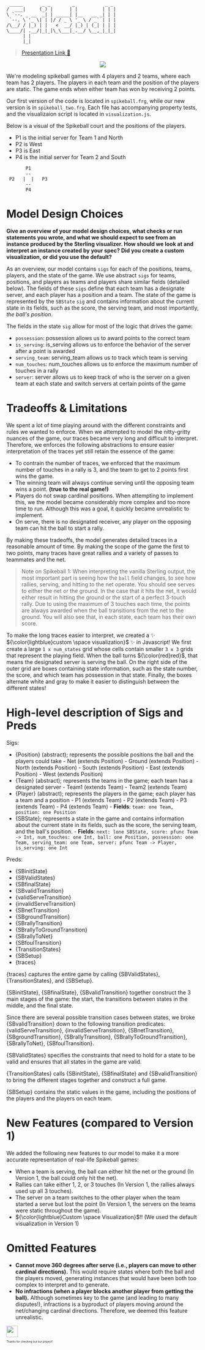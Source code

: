 ```
 _____       _ _        _           _ _ 
/  ___|     (_) |      | |         | | |
\ `--. _ __  _| | _____| |__   __ _| | |
 `--. \ '_ \| | |/ / _ \ '_ \ / _` | | |
/\__/ / |_) | |   <  __/ |_) | (_| | | |
\____/| .__/|_|_|\_\___|_.__/ \__,_|_|_|
      | |                               
      |_|    
```
> [Presentation Link 🎾](https://www.canva.com/design/DAFiiEopbuM/Y29oPF0QSr5kwpA2SUkfiA/view?utm_content=DAFiiEopbuM&utm_campaign=designshare&utm_medium=link&utm_source=publishsharelink)

<p align="center">
  <img src="spikeball_viz_gif.gif" />
</p>

We're modeling spikeball games with 4 players and 2 teams, where each team has 2 players. The players in each team and the position of the players are static. The game ends when either team has won by receiving 2 points.

Our first version of the code is located in `spikeball.frg`, while our new version is in `spikeball_two.frg`. Each file has accompanying property tests, and the visualizaion script is located in `visualization.js`.

Below is a visual of the Spikeball court and the positions of the players.
* P1 is the initial server for Team 1 and North
* P2 is West
* P3 is East
* P4 is the initial server for Team 2 and South

```
       P1 
       --
 P2   |  |   P3
       --      
       P4
```

# Model Design Choices 
**Give an overview of your model design choices, what checks or run statements you wrote, and what we should expect to see from an instance produced by the Sterling visualizer. How should we look at and interpret an instance created by your spec? Did you create a custom visualization, or did you use the default?**

As an overview, our model contains `sigs` for each of the positions, teams, players, and the state of the game. We use abstract `sigs` for teams, positions, and players as teams and players share similar fields (detailed below). The fields of these `sigs` define that each team has a designate server, and each player has a position and a team. The state of the game is represented by the `SBState` `sig` and contains information about the current state in its fields, such as the score, the serving team, and most importantly, *the ball's position*.

The fields in the state `sig` allow for most of the logic that drives the game:
* `possession`: possession allows us to award points to the correct team
* `is_serving`: is_serving allows us to enforce the behavior of the server after a point is awarded
* `serving_team`: serving_team allows us to track which team is serving
* `num_touches`: num_touches allows us to enforce the maximum number of touches in a rally
* `server`: server allows us to keep track of who is the server on a given team at each state and switch servers at certain points of the game

# Tradeoffs & Limitations
We spent a lot of time playing around with the different constraints and rules we wanted to enforce. When we attempted to model the nitty-gritty nuances of the game, our traces became very long and difficult to interpret. Therefore, we enforces the following abstractions to ensure easier interpretation of the traces yet still retain the essence of the game:
* To contrain the number of traces, we enforced that the maximum number of touches in a rally is 3, and the team to get to 2 points first wins the game.
* The winning team will always continue serving until the opposing team wins a point. **(true to the real game!)**
* Players do not swap cardinal positions. When attempting to implement this, we the model became considerably more complex and too more time to run. Although this was a goal, it quickly became unrealistic to implement.
* On serve, there is no designated receiver, any player on the opposing team can hit the ball to start a rally.

By making these tradeoffs, the model generates detailed traces in a reasonable amount of time. By making the scope of the game the first to two points, many traces have great rallies and a variety of passes to teammates and the net.

> Note on Spikeball 1: When interpreting the vanilla Sterling output, the most important part is seeing how the `ball` field changes, to see how rallies, serving, and hitting to the net operate. You should see serves to either the net or the ground. In the case that it hits the net, it would either result in hitting the ground or the start of a perfect 3-touch rally. Due to using the maximum of 3 touches each time, the points are always awarded when the ball transitions from the net to the ground. You will also see that, in each state, each team has their own score.

To make the long traces easier to interpret, we created a ✨ ${\color{lightblue}custom \space visualization}$ ✨ in Javascript! We first create a large `1 x num_states` grid whose cells contain smaller `3 x 3` grids that represent the playing field. When the ball turns ${\color{red}red}$, that means the designated server is serving the ball. On the right side of the outer grid are boxes containing state information, such as the state number, the score, and which team has possession in that state. Finally, the boxes alternate white and gray to make it easier to distinguish between the different states!

# High-level description of Sigs and Preds
Sigs:
- {Position} (abstract); represents the possible positions the ball and the players could take
      - Net (extends Position)
      - Ground (extends Position)
      - North (extends Position)
      - South (extends Position)
      - East (extends Position)
      - West (extends Position)
- {Team} (abstract); represents the teams in the game; each team has a designated server
      - Team1 (extends Team)
      - Team2 (extends Team)
- {Player} (abstract); represents the players in the game; each player has a team and a position
      - P1 (extends Team)
      - P2 (extends Team)
      - P3 (extends Team)
      - P4 (extends Team)
      - **Fields**: `team: one Team,
                  position: one Position`
- {SBState}; represents a state in the game and contains information about the current state in its fields,
such as the score, the serving team, and the ball's position.
      - **Fields**: 
                  `next: lone SBState,
                  score: pfunc Team -> Int,
                  num_touches: one Int,
                  ball: one Position,
                  possession: one Team,
                  serving_team: one Team,
                  server: pfunc Team -> Player,
                  is_serving: one Int`

Preds:
- {SBinitState}
- {SBValidStates}
- {SBfinalState}
- {SBvalidTransition}
- {validServeTransition}
- {invalidServeTransition}
- {SBnetTransition}
- {SBgroundTransition}
- {SBrallyTransition}
- {SBrallyToGroundTransition}
- {SBrallyToNet}
- {SBfoulTransition}
- {TransitionStates}
- {SBSetup}
- {traces}

{traces} captures the entire game by calling {SBValidStates}, {TransitionStates}, and {SBSetup}.

{SBinitState}, {SBfinalState}, {SBvalidTransition} together construct the 3 main stages of the game: the start, the transitions between states in the middle, and the final state.

Since there are several possible transition cases between states, we broke {SBvalidTransition} down to
the following transition predicates: {validServeTransition}, {invalidServeTransition}, {SBnetTransition}, {SBgroundTransition}, {SBrallyTransition}, {SBrallyToGroundTransition}, {SBrallyToNet}, {SBfoulTransition}. 

{SBValidStates} specifies the constraints that need to hold for a state to be valid and ensures that all states in the game are valid.

{TransitionStates} calls {SBinitState}, {SBfinalState} and {SBvalidTransition} to bring the different stages together and construct a full game.

{SBSetup} contains the static values in the game, including the positions of the players and the players on each team.

# New Features (compared to Version 1)
We added the following new features to our model to make it a more accurate representation of real-life Spikeball games:
- When a team is serving, the ball can either hit the net or the ground (In Version 1, the ball could only hit the net).
- Rallies can take either 1, 2, or 3 touches (In Version 1, the rallies always used up all 3 touches).
- The server on a team switches to the other player when the team started a serve but lost the point (In Version 1, the servers on the teams were static throughout the game).
- ${\color{lightblue}Custom \space Visualization}$!! (We used the default visualization in Version 1)

# Omitted Features
* **Cannot move 360 degrees after serve (i.e., players can move to other cardinal directions).** This would require states where both the ball and the players moved, generating instances that would have been both too complex to interpret and to generate.
* **No infractions (when a player blocks another player from getting the ball).** Although sometimes key to the game (and leading to many disputes!), infractions is a byproduct of players moving around the net/changing cardinal directions. Therefore, we deemed this feature unrealistic. 

<img src="bird-dance.gif" width="30" height="30" />
<p style="font-size: 0.5em">Thanks for checking out our project!</p>

